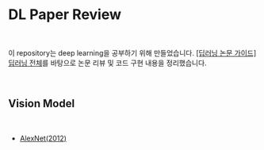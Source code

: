 # DL Paper Review

<br>

이 repository는 deep learning을 공부하기 위해 만들었습니다. 
[[딥러닝 논문 가이드]딥러닝 전체](https://ffighting.net/deep-learning-paper-review/deep-learning-paper-guide/deep-learning-paper-guide/)를 바탕으로 논문 리뷰 및 코드 구현 내용을 정리했습니다.  



<br>

## Vision Model

<br>

- [AlexNet(2012)](https://proceedings.neurips.cc/paper_files/paper/2012/file/c399862d3b9d6b76c8436e924a68c45b-Paper.pdf)
